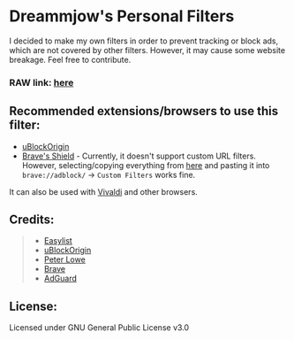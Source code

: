# Dreammjow's Personal Filters

I decided to make my own filters in order to prevent tracking or block ads, which are not covered by other filters. However, it may cause some website breakage. Feel free to contribute.

### RAW link: [here](https://raw.githubusercontent.com/dreammjow/MyFilters/main/src/filters.txt)

## Recommended extensions/browsers to use this filter:

* [uBlockOrigin](https://ublockorigin.com/)
* [Brave's Shield](https://brave.com/download) - Currently, it doesn't support custom URL filters. However, selecting/copying everything from [here](https://raw.githubusercontent.com/dreammjow/MyFilters/main/src/filters.txt) and pasting it into `brave://adblock/` → `Custom Filters` works fine.

It can also be used with [Vivaldi](https://vivaldi.com/download/) and other browsers.

## Credits:

> * [Easylist](https://github.com/easylist)
> * [uBlockOrigin](https://github.com/uBlockOrigin)
> * [Peter Lowe](https://pgl.yoyo.org/)
> * [Brave](https://github.com/brave)
> * [AdGuard](https://github.com/adguard)

## License:
Licensed under GNU General Public License v3.0